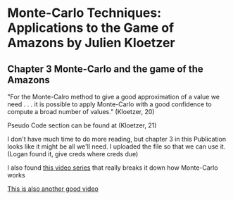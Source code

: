 # Monte-Carlo Techniques: Applications to the Game of Amazons by Julien Kloetzer
## Chapter 3 Monte-Carlo and the game of the Amazons

"For the Monte-Calro method to give a good approximation of a value we need . . . it is possible to apply Monte-Carlo with a good confidence to compute a broad number of values."
(Kloetzer, 20)

Pseudo Code section can be found at (Kloetzer, 21)

I don't have much time to do more reading, but chapter 3 in this Publication looks like it might be all we'll need. I uploaded the file so that we can use it. (Logan found it, give creds where creds due)

I also found [this video series](https://www.youtube.com/watch?v=onBYsen2_eA&list=PLcnRBLcn6pe_ruQn-MQm9ztFLc_Jh5_if) that really breaks it down how Monte-Carlo works

[This is also another good video](https://youtu.be/lhFXKNyA0QA)
